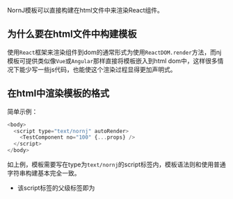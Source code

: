 NornJ模板可以直接构建在html文件中来渲染React组件。

## 为什么要在html文件中构建模板

使用`React`框架来渲染组件到dom的通常形式为使用`ReactDOM.render`方法，而nj模板可提供类似像`Vue`或`Angular`那样直接将模板嵌入到html dom中，这样很多情况下能少写一些js代码，也能使这个渲染过程显得更加声明式。

## 在html中渲染模板的格式

简单示例：

```js
<body>
  <script type="text/nornj" autoRender>
    <TestComponent no="100" {...props} />
  </script>
</body>
```

如上例，模板需要写在type为`text/nornj`的script标签内，模板语法则和使用普通字符串构建基本完全一致。

* 该script标签的父级标签即为
